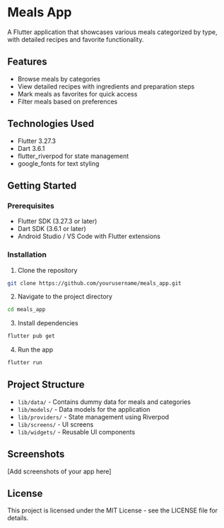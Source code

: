 # Meals App

A Flutter application that showcases various meals categorized by type, with detailed recipes and favorite functionality.

## Features

- Browse meals by categories
- View detailed recipes with ingredients and preparation steps
- Mark meals as favorites for quick access
- Filter meals based on preferences

## Technologies Used

- Flutter 3.27.3
- Dart 3.6.1
- flutter_riverpod for state management
- google_fonts for text styling

## Getting Started

### Prerequisites

- Flutter SDK (3.27.3 or later)
- Dart SDK (3.6.1 or later)
- Android Studio / VS Code with Flutter extensions

### Installation

1. Clone the repository
```bash
git clone https://github.com/yourusername/meals_app.git
```

2. Navigate to the project directory
```bash
cd meals_app
```

3. Install dependencies
```bash
flutter pub get
```

4. Run the app
```bash
flutter run
```

## Project Structure

- `lib/data/` - Contains dummy data for meals and categories
- `lib/models/` - Data models for the application
- `lib/providers/` - State management using Riverpod
- `lib/screens/` - UI screens
- `lib/widgets/` - Reusable UI components

## Screenshots

[Add screenshots of your app here]

## License

This project is licensed under the MIT License - see the LICENSE file for details.
